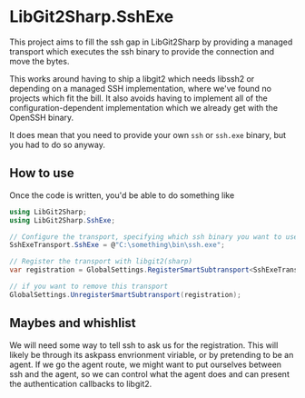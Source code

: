 # LibGit2Sharp.SshExe

This project aims to fill the ssh gap in LibGit2Sharp by providing a managed transport which executes the ssh binary to provide the connection and move the bytes.

This works around having to ship a libgit2 which needs libssh2 or depending on a managed SSH implementation, where we've found no projects which fit the bill. It also avoids having to implement all of the configuration-dependent implementation which we already get with the OpenSSH binary.

It does mean that you need to provide your own `ssh` or `ssh.exe` binary, but you had to do so anyway.

## How to use

Once the code is written, you'd be able to do something like

```csharp
using LibGit2Sharp;
using LibGit2Sharp.SshExe;

// Configure the transport, specifying which ssh binary you want to use
SshExeTransport.SshExe = @"C:\something\bin\ssh.exe";

// Register the transport with libgit2(sharp)
var registration = GlobalSettings.RegisterSmartSubtransport<SshExeTransport>("ssh");

// if you want to remove this transport
GlobalSettings.UnregisterSmartSubtransport(registration);
```

## Maybes and whishlist

We will need some way to tell ssh to ask us for the registration. This will likely be through its askpass envrionment viriable, or by pretending to be an agent. If we go the agent route, we might want to put ourselves between ssh and the agent, so we can control what the agent does and can present the authentication callbacks to libgit2.
